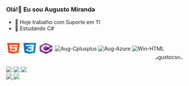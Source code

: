 ### Olá!👋 Eu sou Augusto Miranda

- 🔭 Hoje trabalho com Suporte em TI
- 🌱 Estudando C#

<!--> <!-->
<div style="display: inline_block"><br>
  <img align="center" alt="Aug-HTML" height="30" width="40" src="https://raw.githubusercontent.com/devicons/devicon/master/icons/html5/html5-original.svg">
  <img align="center" alt="Aug-CSS" height="30" width="40" src="https://raw.githubusercontent.com/devicons/devicon/master/icons/css3/css3-original.svg">
  <img align="center" alt="Aug-Csharp" height="30" width="40" src="https://raw.githubusercontent.com/devicons/devicon/master/icons/csharp/csharp-original.svg">
  <img align="center" alt="Aug-Cplusplus" height="30" width="40" src="https://cdn.jsdelivr.net/gh/devicons/devicon/icons/cplusplus/cplusplus-original.svg">
  <img align="center" alt="Aug-Azure" height="30" width="40" src="https://cdn.jsdelivr.net/gh/devicons/devicon/icons/azure/azure-original.svg">
  <img align="center" alt="Win-HTML" height="30" width="40" src="https://cdn.jsdelivr.net/gh/devicons/devicon/icons/windows8/windows8-original.svg">
  <img align="right" alt="augustocsmIMG" height="200" style="border-radius:100px;" src="https://media.discordapp.net/attachments/963212530950500426/1085626483231424662/augustocsmIMG_SP.png?width=352&height=606">
</div>
<br><br>
<div>
<a href="https://www.instagram.com/augustocsmiranda/" target="_blank"><img src="https://img.shields.io/badge/-Instagram-%23E4405F?style=for-the-badge&logo=instagram&logoColor=white" target="_blank"></a>
<a href = "augustocezarmiranda@outlook.com"><img src="https://img.shields.io/badge/Microsoft_Outlook-0078D4?style=for-the-badge&logo=microsoft-outlook&logoColor=white target="_blank"></a>
<a href="https://www.linkedin.com/in/augusto-c%C3%A9zar-miranda-76529234/" target="_blank"><img src="https://img.shields.io/badge/-LinkedIn-%230077B5?style=for-the-badge&logo=linkedin&logoColor=white" target="_blank"></a>   
</div>


<div>
<a href="https://github.com/augustocsmiranda">
<img height="180em" src="https://github-readme-stats.vercel.app/api/top-langs/?username=augustocsmiranda&layout=compact&langs_count=7&theme=dark"/>
<img height="180em" src="https://github-readme-stats.vercel.app/api?username=augustocsmiranda&show_icons=true&theme=dark&include_all_commits=true&count_private=true"/>
</div>
